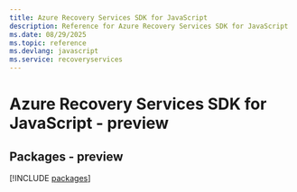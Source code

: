 ```yaml
---
title: Azure Recovery Services SDK for JavaScript
description: Reference for Azure Recovery Services SDK for JavaScript
ms.date: 08/29/2025
ms.topic: reference
ms.devlang: javascript
ms.service: recoveryservices
---
```

# Azure Recovery Services SDK for JavaScript - preview
## Packages - preview
[!INCLUDE [packages](recovery-services-index.md)]